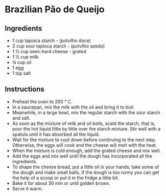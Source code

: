 # Brazilian Pão de Queijo

## Ingredients

  - 1 cup tapioca starch - (polvilho doce)
  - 2 cup sour tapioca starch - (polvilho azedo)
  - 1 ½ cup semi-hard cheese - grated
  - 1 ½ cup milk
  - ¼ cup oil
  - 1 egg
  - 1 tsp salt


## Instructions

  - Preheat the oven to 200 ° C.
  - In a saucepan, mix the milk with the oil and bring it to boil.
  - Meanwhile, in a large bowl, mix the regular starch with the sour starch and salt.
  - As soon as the mixture of milk and oil boils, scald the starch, that is, pour the hot liquid little by little over the starch mixture. Stir well with a spatula until it has absorbed all the liquid.
  - Wait for the mixture to cool down before continuing to the next step. Otherwise, the eggs will cook and the cheese will melt with the heat.
  - When the mixture is cold enough, add the grated cheese and mix well.
  - Add the eggs and mix well until the dough has incorporated all the ingredients.
  - To shape the cheese bread, put a little oil in your hands, take some of the dough and make small balls. If the dough is too runny you can get the help of a scoop or put it in the fridge a little bit.
  - Bake it for about 30 min or until golden brown.
  - Serve it warm.
